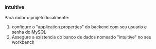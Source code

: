 ### Intuitive

Para rodar o projeto localmente: 
1) configure o "application.properties" do backend com seu usuario e senha do MySQL
2) Assegure a existencia do banco de dados nomeado "intuitive" no seu workbench
